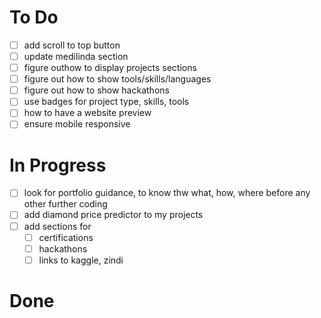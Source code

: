 # To Do

-   [ ] add scroll to top button
-   [ ] update medilinda section
-   [ ] figure outhow to display projects sections
-   [ ] figure out how to show tools/skills/languages
-   [ ] figure out how to show hackathons
-   [ ] use badges for project type, skills, tools
-   [ ] how to have a website preview
-   [ ] ensure mobile responsive

# In Progress

-   [ ] look for portfolio guidance, to know thw what, how, where before any other further coding
-   [ ] add diamond price predictor to my projects
-   [ ] add sections for
    -   [ ] certifications
    -   [ ] hackathons
    -   [ ] links to kaggle, zindi

# Done
